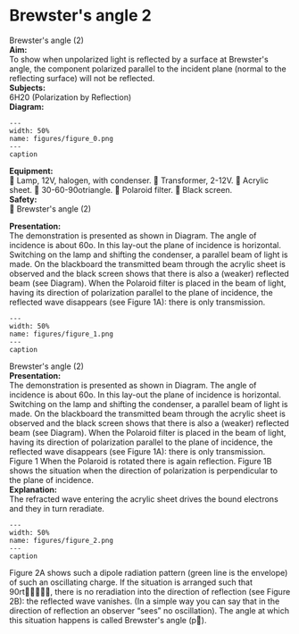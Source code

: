 # Brewster's angle  2  
 Brewster's angle (2)   
<b> Aim: </b>  
 To show when unpolarized light is reflected by a surface at Brewster's angle, the component polarized parallel to the incident plane (normal to the reflecting surface) will not be reflected.    
<b> Subjects: </b>  
 6H20 (Polarization by Reflection)   
<b> Diagram: </b>  
   
```{figure} figures/figure_0.png  
---  
width: 50%  
name: figures/figure_0.png  
---  
caption  
``` 
     
<b> Equipment: </b>  
  Lamp, 12V, halogen, with condenser.  Transformer, 2-12V.  Acrylic sheet.  30-60-90otriangle.  Polaroid filter.  Black screen.   
<b> Safety: </b>  
   Brewster's angle (2)
    
<b> Presentation: </b>  
 The demonstration is presented as shown in Diagram. The angle of incidence is about 60o. In this lay-out the plane of incidence is horizontal. Switching on the lamp and shifting the condenser, a parallel beam of light is made. On the blackboard the transmitted beam through the acrylic sheet is observed and the black screen shows that there is also a (weaker) reflected beam (see Diagram). When the Polaroid filter is placed in the beam of light, having its direction of polarization parallel to the plane of incidence, the reflected wave disappears (see Figure 1A): there is only transmission.    
```{figure} figures/figure_1.png  
---  
width: 50%  
name: figures/figure_1.png  
---  
caption  
``` 
 Brewster's angle (2)    
<b> Presentation: </b>  
 The demonstration is presented as shown in Diagram. The angle of incidence is about 60o. In this lay-out the plane of incidence is horizontal. Switching on the lamp and shifting the condenser, a parallel beam of light is made. On the blackboard the transmitted beam through the acrylic sheet is observed and the black screen shows that there is also a (weaker) reflected beam (see Diagram). When the Polaroid filter is placed in the beam of light, having its direction of polarization parallel to the plane of incidence, the reflected wave disappears (see Figure 1A): there is only transmission.   Figure 1 When the Polaroid is rotated there is again reflection. Figure 1B shows the situation when the direction of polarization is perpendicular to the plane of incidence.    
<b> Explanation: </b>  
 The refracted wave entering the acrylic sheet drives the bound electrons and they in turn reradiate.    
```{figure} figures/figure_2.png  
---  
width: 50%  
name: figures/figure_2.png  
---  
caption  
``` 
 Figure 2A shows such a dipole radiation pattern (green line is the envelope) of such an oscillating charge. If the situation is arranged such that 90rt, there is no reradiation into the direction of reflection (see Figure 2B): the reflected wave vanishes. (In a simple way you can say that in the direction of reflection an observer “sees” no oscillation). The angle at which this situation happens is called Brewster's angle (p).  